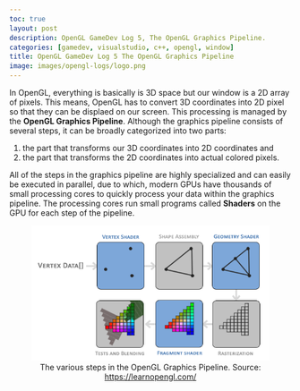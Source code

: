 ```yaml
---
toc: true
layout: post
description: OpenGL GameDev Log 5, The OpenGL Graphics Pipeline.
categories: [gamedev, visualstudio, c++, opengl, window]
title: OpenGL GameDev Log 5 The OpenGL Graphics Pipeline
image: images/opengl-logs/logo.png
---
```


In OpenGL, everything is basically is 3D space but our window is a 2D array of pixels. This means, OpenGL has to convert 3D coordinates into 2D pixel so that they can be displaed on our screen. This processing is managed by the **OpenGL Graphics Pipeline**. Although the graphics pipeline consists of several steps, it can be broadly categorized into two parts:

1. the part that transforms our 3D coordinates into 2D coordinates and
2. the part that transforms the 2D coordinates into actual colored pixels.

All of the steps in the graphics pipeline are highly specialized and can easily be executed in parallel, due to which, modern GPUs have thousands of small processing cores to quickly process your data within the graphics pipeline. The processing cores run small programs called **Shaders** on the GPU for each step of the pipeline.


<figure class="image">
    <center>
        <img src="https://raw.githubusercontent.com/soumik12345/geekyrakshit-blog/master/images/opengl-logs/log_5_1.png">
        <figcaption>The various steps in the OpenGL Graphics Pipeline. Source: <a href="https://learnopengl.com/">https://learnopengl.com/</a></figcaption>
    </center>
</figure>